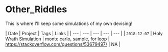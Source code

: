 # Other_Riddles
This is where I'll keep some simulations of my own devising!

| Date | Project | Tags | Links |
| --- | --- | --- | --- | --- |
| `2018-12-07` | Holy Wrath Simulation | monte carlo, sample, for loop | https://stackoverflow.com/questions/53679497/ | NA |
